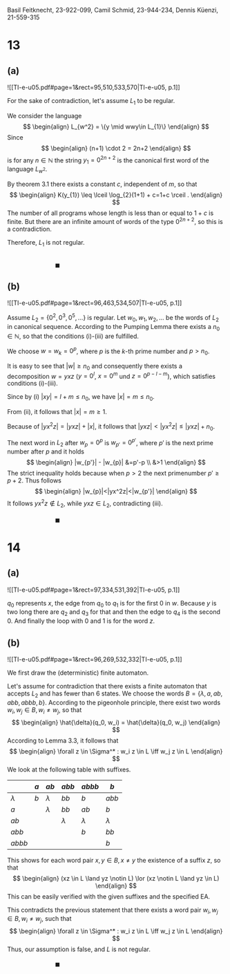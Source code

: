 
Basil Feitknecht, 23-922-099,
Camil Schmid, 23-944-234,
Dennis Küenzi, 21-559-315


# 13
## (a)
![[TI-e-u05.pdf#page=1&rect=95,510,533,570|TI-e-u05, p.1]]

For the sake of contradiction, let's assume $L_{1}$ to be regular.

We consider the language
$$
\begin{align}
L_{w^2} = \{y \mid wwy\in L_{1}\} 
\end{align}
$$
Since
$$
\begin{align}
(n+1) \cdot 2 = 2n+2
\end{align}
$$
is for any $n\in\mathbb N$ the string $y_1 = 0^{2n+2}$ is the canonical first word of the language $L_{w^2}$.

By theorem 3.1 there exists a constant $c$, independent of $m$, so that
$$
\begin{align}
K(y_{1}) \leq \lceil \log_{2}(1+1) + c=1+c \rceil .
\end{align}
$$
The number of all programs whose length is less than or equal to $1+c$ is finite.
But there are an infinite amount of words of the type $0^{2n+2}$, so this is a contradiction.

Therefore, $L_1$ is not regular.

$\qquad\qquad\qquad\qquad\qquad\qquad\qquad\qquad\qquad\qquad\qquad\qquad\qquad\qquad\qquad\qquad\qquad\qquad\qquad\blacksquare$
## (b)
![[TI-e-u05.pdf#page=1&rect=96,463,534,507|TI-e-u05, p.1]]


Assume $L_2 = \{0^2,0^3,0^5,\dots\}$ is regular.
Let $w_{0},w_{1},w_{2},\dots$ be the words of $L_2$ in canonical sequence. According to the Pumping Lemma there exists a $n_{0}\in\mathbb N$, so that the conditions (i)-(iii) are fulfilled.

We choose $w=w_k=0^p$, where $p$ is the $k$-th prime number and $p>n_{0}$.

It is easy to see that $|w| \geq n_{0}$ and consequently there exists a decomposition $w=yxz$ ($y=0^l$, $x=0^m$ und $z=0^{p-l-m}$), which satisfies conditions (i)-(iii).

Since by (i) $|xy|=l+m\leq n_{0}$, we have $|x|=m\leq n_{0}$.

From (ii), it follows that $|x|=m\geq1$.

Because of $|yx^2z| =|yxz| +|x|$, it follows that $|yxz|<|yx^2z|\leq|yxz|+n_{0}$.

The next word in $L_2$ after $w_p=0^p$ is $w_{p'} =0^{p'}$, where $p'$ is the next prime number after $p$ and it holds
$$
\begin{align}
|w_{p'}| - |w_{p}| &=p'-p \\
&>1
\end{align}
$$
The strict inequality holds because when $p>2$ the next primenumber $p' \geq p+2$.
Thus follows
$$
\begin{align}
|w_{p}|<|yx^2z|<|w_{p'}|
\end{align}
$$
It follows $yx^2z\not\in L_{2}$, while $yxz\in L_{2}$, contradicting (iii).
$\qquad\qquad\qquad\qquad\qquad\qquad\qquad\qquad\qquad\qquad\qquad\qquad\qquad\qquad\qquad\qquad\qquad\qquad\qquad\blacksquare$
# 14
## (a)
![[TI-e-u05.pdf#page=1&rect=97,334,531,392|TI-e-u05, p.1]]

$q_{0}$ represents $x$, the edge from $q_{0}$ to $q_{1}$ is for the first $0$ in $w$. Because $y$ is two long there are $q_2$ and $q_3$ for that and then the edge to $q_4$ is the second $0$. And finally the loop with 0 and 1 is for the word $z$.



## (b) 
![[TI-e-u05.pdf#page=1&rect=96,269,532,332|TI-e-u05, p.1]]



We first draw the (deterministic) finite automaton.

Let's assume for contradiction that there exists a finite automaton that accepts $L_{2}$ and has fewer than 6 states.
We choose the words $B = \{\lambda,a,ab,abb,abbb,b\}$.
According to the pigeonhole principle, there exist two words $w_{i},w_{j}\in B, w_{i}\neq w_{j}$, so that
$$
\begin{align}
\hat{\delta}(q_0, w_i) = \hat{\delta}(q_0, w_j)
\end{align}
$$
According to Lemma 3.3, it follows that
$$
\begin{align}
\forall z \in \Sigma^* : w_i z \in L \iff w_j z \in L
\end{align}
$$
We look at the following table with suffixes.

|           | $a$ | $ab$      | $abb$     | $abbb$    | $b$       |
| --------- | --- | --------- | --------- | --------- | --------- |
| $\lambda$ | $b$ | $\lambda$ | $bb$      | $b$       | $abb$     |
| $a$       |     | $\lambda$ | $bb$      | $ab$      | $b$       |
| $ab$      |     |           | $\lambda$ | $\lambda$ | $\lambda$ |
| $abb$     |     |           |           | $b$       | $bb$      |
| $abbb$    |     |           |           |           | $b$       |
This shows for each word pair $x,y \in B, x\neq y$ the existence of a suffix $z$, so that
$$
\begin{align}
(xz \in L \land yz \notin L) \lor (xz \notin L \land yz \in L)
\end{align}
$$
This can be easily verified with the given suffixes and the specified EA.

This contradicts the previous statement that there exists a word pair $w_i, w_j \in B,w_{i}\neq w_{j}$, such that 
$$
\begin{align}
\forall z \in \Sigma^* : w_i z \in L \iff w_j z \in L
\end{align}
$$
Thus, our assumption is false, and $L$ is not regular.
$\qquad\qquad\qquad\qquad\qquad\qquad\qquad\qquad\qquad\qquad\qquad\qquad\qquad\qquad\qquad\qquad\qquad\qquad\qquad\blacksquare$
